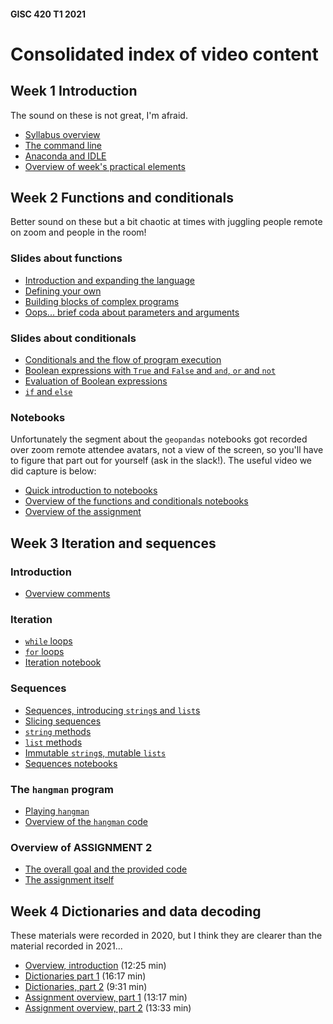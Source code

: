 #### GISC 420 T1 2021

# Consolidated index of video content

## Week 1 Introduction
The sound on these is not great, I'm afraid.

+   [Syllabus overview](https://southosullivan.com/gisc420/videos/introduction/gisc-420-week-01-01-2021-syllabus.mp4)
+   [The command line](https://southosullivan.com/gisc420/videos/introduction/gisc-420-week-01-02-2021-the-command-line.mp4)
+   [Anaconda and IDLE](https://southosullivan.com/gisc420/videos/introduction/gisc-420-week-01-03-2021-anaconda-and-idle.mp4)
+   [Overview of week's practical elements](https://southosullivan.com/gisc420/videos/introduction/gisc-420-week-01-04-2021-overview-of-instructions.mp4)

## Week 2 Functions and conditionals
Better sound on these but a bit chaotic at times with juggling people remote on zoom and people in the room!

### Slides about functions
+   [Introduction and expanding the language](https://southosullivan.com/gisc420/videos/functions-and-conditionals/GISC-420-02-2021-1.mp4)
+   [Defining your own](https://southosullivan.com/gisc420/videos/functions-and-conditionals/GISC-420-02-2021-2.mp4)
+   [Building blocks of complex programs](https://southosullivan.com/gisc420/videos/functions-and-conditionals/GISC-420-02-2021-3.mp4)
+   [Oops... brief coda about parameters and arguments](https://southosullivan.com/gisc420/videos/functions-and-conditionals/GISC-420-02-2021-4.mp4)

### Slides about conditionals
+   [Conditionals and the flow of program execution](https://southosullivan.com/gisc420/videos/functions-and-conditionals/GISC-420-02-2021-5.mp4)
+   [Boolean expressions with `True` and `False` and `and`, `or` and `not`](https://southosullivan.com/gisc420/videos/functions-and-conditionals/GISC-420-02-2021-6.mp4)
+   [Evaluation of Boolean expressions](https://southosullivan.com/gisc420/videos/functions-and-conditionals/GISC-420-02-2021-7.mp4)
+   [`if` and `else`](https://southosullivan.com/gisc420/videos/functions-and-conditionals/GISC-420-02-2021-8.mp4)

### Notebooks
Unfortunately the segment about the `geopandas` notebooks got recorded over zoom remote attendee avatars, not a view of the screen, so you'll have to figure that part out for yourself (ask in the slack!). The useful video we did capture is below:

+   [Quick introduction to notebooks](https://southosullivan.com/gisc420/videos/functions-and-conditionals/GISC-420-02-2021-9.mp4)
+   [Overview of the functions and conditionals notebooks](https://southosullivan.com/gisc420/videos/functions-and-conditionals/GISC-420-02-2021-10.mp4)
+   [Overview of the assignment](https://southosullivan.com/gisc420/videos/functions-and-conditionals/GISC-420-02-2021-11.mp4)

## Week 3 Iteration and sequences
### Introduction
+ [Overview comments](https://southosullivan.com/gisc420/videos/sequences-and-iteration/GISC-420-03-2021-01.mp4)
### Iteration
+ [`while` loops](https://southosullivan.com/gisc420/videos/sequences-and-iteration/GISC-420-03-2021-02.mp4)
+ [`for` loops](https://southosullivan.com/gisc420/videos/sequences-and-iteration/GISC-420-03-2021-03.mp4)
+ [Iteration notebook](https://southosullivan.com/gisc420/videos/sequences-and-iteration/GISC-420-03-2021-04.mp4)

### Sequences
+ [Sequences, introducing `string`s and `list`s](https://southosullivan.com/gisc420/videos/sequences-and-iteration/GISC-420-03-2021-05.mp4)
+ [Slicing sequences](https://southosullivan.com/gisc420/videos/sequences-and-iteration/GISC-420-03-2021-06.mp4)
+ [`string` methods](https://southosullivan.com/gisc420/videos/sequences-and-iteration/GISC-420-03-2021-07.mp4)
+ [`list` methods](https://southosullivan.com/gisc420/videos/sequences-and-iteration/GISC-420-03-2021-08.mp4)
+ [Immutable `string`s, mutable `lists`](https://southosullivan.com/gisc420/videos/sequences-and-iteration/GISC-420-03-2021-09.mp4)
+ [Sequences notebooks](https://southosullivan.com/gisc420/videos/sequences-and-iteration/GISC-420-03-2021-10.mp4)

### The `hangman` program
+ [Playing `hangman`](https://southosullivan.com/gisc420/videos/sequences-and-iteration/GISC-420-03-2021-11.mp4)
+ [Overview of the `hangman` code](https://southosullivan.com/gisc420/videos/sequences-and-iteration/GISC-420-03-2021-12.mp4)

### Overview of ASSIGNMENT 2
+ [The overall goal and the provided code](https://southosullivan.com/gisc420/videos/sequences-and-iteration/GISC-420-03-2021-13.mp4)
+ [The assignment itself](https://southosullivan.com/gisc420/videos/sequences-and-iteration/GISC-420-03-2021-14.mp4)

## Week 4 Dictionaries and data decoding
These materials were recorded in 2020, but I think they are clearer than the material recorded in 2021...
+ [Overview, introduction](http://southosullivan.com/gisc420/videos/dictionaries/gisc-425-week-04-01-intro.mp4) (12:25 min)
+ [Dictionaries part 1](http://southosullivan.com/gisc420/videos/dictionaries/gisc-425-week-04-02-dictionaries-part-1.mp4) (16:17 min)
+ [Dictionaries, part 2](http://southosullivan.com/gisc420/videos/dictionaries/gisc-425-week-04-03-dictionaries-part-2.mp4) (9:31 min)
+ [Assignment overview, part 1](http://southosullivan.com/gisc420/videos/dictionaries/gisc-425-week-04-04-assignment-overview-part-1.mp4) (13:17 min)
+ [Assignment overview, part 2](http://southosullivan.com/gisc420/videos/dictionaries/gisc-425-week-04-05-assignment-overview-part-2.mp4) (13:33 min)
